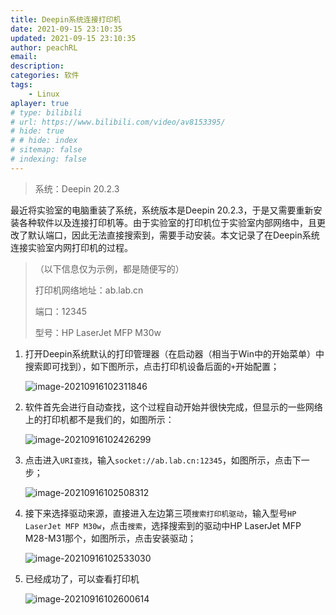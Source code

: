 ```yaml
---
title: Deepin系统连接打印机
date: 2021-09-15 23:10:35
updated: 2021-09-15 23:10:35
author: peachRL
email: 
description: 
categories: 软件
tags: 
	- Linux
aplayer: true
# type: bilibili
# url: https://www.bilibili.com/video/av8153395/
# hide: true
# # hide: index
# sitemap: false
# indexing: false
---
```


<div class="success">

> 系统：Deepin 20.2.3

</div>

最近将实验室的电脑重装了系统，系统版本是Deepin 20.2.3，于是又需要重新安装各种软件以及连接打印机等。由于实验室的打印机位于实验室内部网络中，且更改了默认端口，因此无法直接搜索到，需要手动安装。本文记录了在Deepin系统连接实验室内网打印机的过程。

<!-- more -->

<div class="success">

> （以下信息仅为示例，都是随便写的）
>
> 打印机网络地址：ab.lab.cn
>
> 端口：12345
>
> 型号：HP LaserJet MFP M30w

</div>

1. 打开Deepin系统默认的打印管理器（在启动器（相当于Win中的开始菜单）中搜索即可找到），如下图所示，点击打印机设备后面的`+`开始配置；

   ![image-20210916102311846](https://image.wanyijizi.com/20210915/image-20210916102311846.png)

2. 软件首先会进行自动查找，这个过程自动开始并很快完成，但显示的一些网络上的打印机都不是我们的，如图所示：

   ![image-20210916102426299](https://image.wanyijizi.com/20210915/image-20210916102426299.png)

3. 点击进入`URI查找`，输入`socket://ab.lab.cn:12345`，如图所示，点击下一步；

   ![image-20210916102508312](https://image.wanyijizi.com/20210915/image-20210916102508312.png)

4. 接下来选择驱动来源，直接进入左边第三项`搜索打印机驱动`，输入型号`HP LaserJet MFP M30w`，点击`搜索`，选择搜索到的驱动中HP LaserJet MFP M28-M31那个，如图所示，点击安装驱动；

   ![image-20210916102533030](https://image.wanyijizi.com/20210915/image-20210916102533030.png)

5. 已经成功了，可以查看打印机

   ![image-20210916102600614](https://image.wanyijizi.com/20210915/image-20210916102600614.png)


